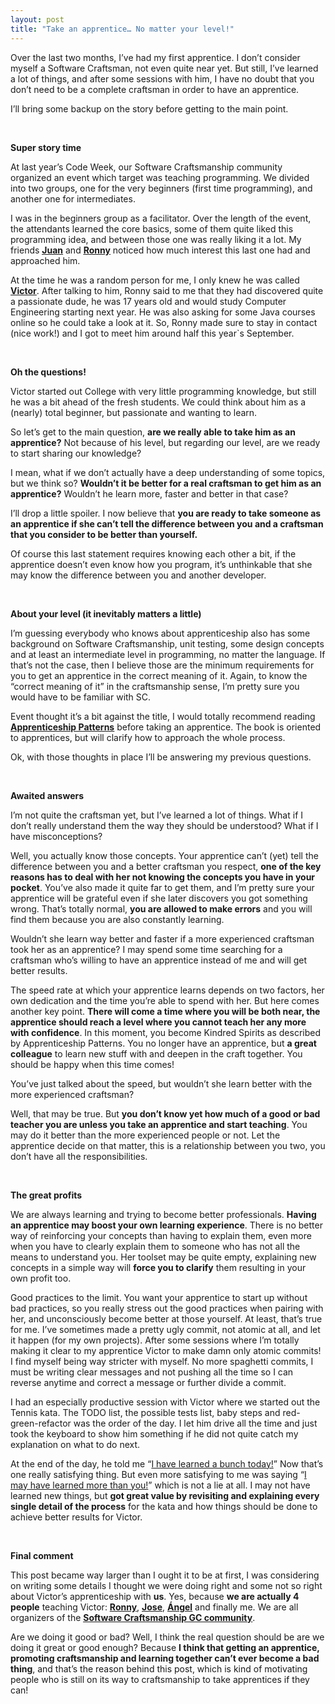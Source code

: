 ```yaml
---
layout: post
title: "Take an apprentice… No matter your level!"
---
```


<p>Over the last two months, I’ve had my first apprentice. I don’t consider myself a Software Craftsman, not even quite near yet. But still, I’ve learned a lot of things, and after some sessions with him, I have no doubt that you don’t need to be a complete craftsman in order to have an apprentice.</p>
<p>I’ll bring some backup on the story before getting to the main point.</p>
<p>&nbsp;</p>
<p><strong>Super story time</strong></p>
<p>At last year’s Code Week, our Software Craftsmanship community organized an event which target was teaching programming. We divided into two groups, one for the very beginners (first time programming), and another one for intermediates.</p>
<p>I was in the beginners group as a facilitator. Over the length of the event, the attendants learned the core basics, some of them quite liked this programming idea, and between those one was really liking it a lot. My friends <strong><u><a href="https://twitter.com/juandvegarguez">Juan</a></u></strong> and <strong><u><a href="https://www.twitter.com/RonnyAncorini">Ronny</a></u></strong> noticed how much interest this last one had and approached him.</p>
<p>At the time he was a random person for me, I only knew he was called <strong><u><a href="https://twitter.com/victcebesp">Victor</a></u></strong>. After talking to him, Ronny said to me that they had discovered quite a passionate dude, he was 17 years old and would study Computer Engineering starting next year. He was also asking for some Java courses online so he could take a look at it. So, Ronny made sure to stay in contact (nice work!) and I got to meet him around half this year`s September.</p>
<p>&nbsp;</p>
<p><strong>Oh the questions!</strong></p>
<p>Victor started out College with very little programming knowledge, but still he was a bit ahead of the fresh students. We could think about him as a (nearly) total beginner, but passionate and wanting to learn.</p>
<p>So let’s get to the main question, <strong>are we really able to take him as an apprentice?</strong> Not because of his level, but regarding our level, are we ready to start sharing our knowledge?</p>
<p>I mean, what if we don’t actually have a deep understanding of some topics, but we think so? <strong>Wouldn’t it be better for a real craftsman to get him as an apprentice?</strong> Wouldn’t he learn more, faster and better in that case?</p>
<p>I’ll drop a little spoiler. I now believe that <strong>you are ready to take someone as an apprentice if she can’t tell the difference between you and a craftsman that you consider to be better than yourself.</strong></p>
<p>Of course this last statement requires knowing each other a bit, if the apprentice doesn’t even know how you program, it’s unthinkable that she may know the difference between you and another developer.</p>
<p>&nbsp;</p>
<p><strong>About your level (it inevitably matters a little)</strong></p>
<p>I’m guessing everybody who knows about apprenticeship also has some background on Software Craftsmanship, unit testing, some design concepts and at least an intermediate level in programming, no matter the language. If that’s not the case, then I believe those are the minimum requirements for you to get an apprentice in the correct meaning of it. Again, to know the “correct meaning of it” in the craftsmanship sense, I’m pretty sure you would have to be familiar with SC.</p>
<p>Event thought it’s a bit against the title, I would totally recommend reading <strong><u><a href="http://chimera.labs.oreilly.com/books/1234000001813/index.html">Apprenticeship Patterns</a></u></strong> before taking an apprentice. The book is oriented to apprentices, but will clarify how to approach the whole process.</p>
<p>Ok, with those thoughts in place I’ll be answering my previous questions.</p>
<p>&nbsp;</p>
<p><strong>Awaited answers</strong></p>
<p>I’m not quite the craftsman yet, but I’ve learned a lot of things. What if I don’t really understand them the way they should be understood? What if I have misconceptions?</p>
<p>Well, you actually know those concepts. Your apprentice can’t (yet) tell the difference between you and a better craftsman you respect, <strong>one of the key reasons has to deal with her not knowing the concepts you have in your pocket</strong>. You’ve also made it quite far to get them, and I’m pretty sure your apprentice will be grateful even if she later discovers you got something wrong. That’s totally normal, <strong>you are allowed to make errors</strong> and you will find them because you are also constantly learning.</p>
<p>Wouldn’t she learn way better and faster if a more experienced craftsman took her as an apprentice? I may spend some time searching for a craftsman who’s willing to have an apprentice instead of me and will get better results.</p>
<p>The speed rate at which your apprentice learns depends on two factors, her own dedication and the time you’re able to spend with her. But here comes another key point. <strong>There will come a time where you will be both near, the apprentice should reach a level where you cannot teach her any more with confidence</strong>. In this moment, you become Kindred Spirits as described by Apprenticeship Patterns. You no longer have an apprentice, but <strong>a great colleague</strong> to learn new stuff with and deepen in the craft together. You should be happy when this time comes!</p>
<p>You’ve just talked about the speed, but wouldn’t she learn better with the more experienced craftsman?</p>
<p>Well, that may be true. But <strong>you don’t know yet how much of a good or bad teacher you are unless you take an apprentice and start teaching</strong>. You may do it better than the more experienced people or not. Let the apprentice decide on that matter, this is a relationship between you two, you don’t have all the responsibilities.</p>
<p>&nbsp;</p>
<p><strong>The great profits</strong></p>
<p>We are always learning and trying to become better professionals. <strong>Having an apprentice may boost your own learning experience</strong>. There is no better way of reinforcing your concepts than having to explain them, even more when you have to clearly explain them to someone who has not all the means to understand you. Her toolset may be quite empty, explaining new concepts in a simple way will <strong>force you to clarify</strong> them resulting in your own profit too.</p>
<p>Good practices to the limit. You want your apprentice to start up without bad practices, so you really stress out the good practices when pairing with her, and unconsciously become better at those yourself. At least, that’s true for me. I’ve sometimes made a pretty ugly commit, not atomic at all, and let it happen (for my own projects). After some sessions where I’m totally making it clear to my apprentice Victor to make damn only atomic commits! I find myself being way stricter with myself. No more spaghetti commits, I must be writing clear messages and not pushing all the time so I can reverse anytime and correct a message or further divide a commit.</p>
<p>I had an especially productive session with Victor where we started out the Tennis kata. The TODO list, the possible tests list, baby steps and red-green-refactor was the order of the day. I let him drive all the time and just took the keyboard to show him something if he did not quite catch my explanation on what to do next.</p>
<p>At the end of the day, he told me “<u>I have learned a bunch today!</u>” Now that’s one really satisfying thing. But even more satisfying to me was saying “<u>I may have learned more than you!</u>” which is not a lie at all. I may not have learned new things, but <strong>got great value by revisiting and explaining every single detail of the process</strong> for the kata and how things should be done to achieve better results for Victor.</p>
<p>&nbsp;</p>
<p><strong>Final comment</strong></p>
<p>This post became way larger than I ought it to be at first, I was considering on writing some details I thought we were doing right and some not so right about Victor’s apprenticeship with <strong>us</strong>. Yes, because <strong>we are actually 4 people</strong> teaching Victor: <strong><u><a href="https://twitter.com/RonnyAncorini">Ronny</a></u></strong>, <strong><u><a href="https://twitter.com/JoseDeniz13">Jose</a></u></strong>, <strong><u><a href="https://twitter.com/Angelossz">Ángel</a></u></strong> and finally me. We are all organizers of the <strong><u><a href="http://craftsmanshipgc.github.io/">Software Craftsmanship GC community</a></u></strong>.</p>
<p>Are we doing it good or bad? Well, I think the real question should be are we doing it great or good enough? Because <strong>I think that getting an apprentice, promoting craftsmanship and learning together can’t ever become a bad thing</strong>, and that’s the reason behind this post, which is kind of motivating people who is still on its way to craftsmanship to take apprentices if they can!</p>
<p>&nbsp;</p>